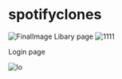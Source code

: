 # spotifyclones
![FinalImage](https://github.com/Wadgaonkarprathameshdeepak/spotifyclones/assets/95523666/210c0904-b27a-4687-afe5-fb828ae4b737)
Libary page
![1111](https://github.com/Wadgaonkarprathameshdeepak/spotifyclones/assets/95523666/34f6e036-71a5-4b31-9953-8ba8bc009432)

Login page

![lo](https://github.com/Wadgaonkarprathameshdeepak/spotifyclones/assets/95523666/da52aad3-876c-4176-ac53-38fffccd5e6c)

